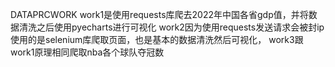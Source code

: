 DATAPRCWORK
work1是使用requests库爬去2022年中国各省gdp值，并将数据清洗之后使用pyecharts进行可视化
work2因为使用requests发送请求会被封ip使用的是selenium库爬取页面，也是基本的数据清洗然后可视化，
work3跟work1原理相同爬取nba各个球队夺冠数
